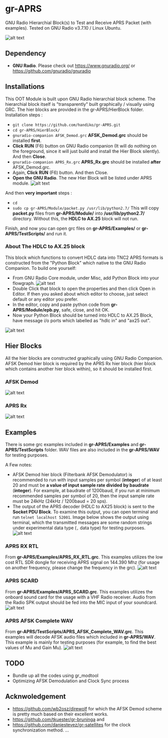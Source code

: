 # gr-APRS
GNU Radio Hierarchial Block(s) to Test and Receive APRS Packet (with examples). Tested on GNU Radio v3.7.10 / Linux Ubuntu.

![alt text](https://github.com/handiko/gr-APRS/blob/master/Pic/gnuradio_logo.svg)

## Dependency
* **GNU Radio**. Please check out https://www.gnuradio.org/ or https://github.com/gnuradio/gnuradio

## Installations
This OOT Module is built upon GNU Radio hierarchial block scheme. The hierarchial block itself is "transparently" built graphically / visually using GRC. The hier blocks are provided in the gr-APRS/HierBlock folder.
Installation steps :
* `git clone https://github.com/handiko/gr-APRS.git`
* `cd gr-APRS/HierBlock/`
* `gnuradio-companion AFSK_Demod.grc` **AFSK_Demod.grc** should be installed **first**.
* **Click RUN** (F6) button on GNU Radio companion (It will do nothing on the foreground, since it will just build and install the Hier Block silently). And then **Close**.
* `gnuradio-companion APRS_Rx.grc` **APRS_Rx.grc** should be installed **after** AFSK_Demod.grc.
* Again, **Click RUN** (F6) button. And then Close.
* **Open the GNU Radio**. The new Hier Block will be listed under APRS module.
![alt text](https://github.com/handiko/gr-APRS/blob/master/Pic/successful_installation.png)

And then **very important** steps :
* `cd`
* `sudo cp gr-APRS/Module/packet.py /usr/lib/python2.7/` This will copy **packet.py** files from **gr-APRS/Module/** into **/usr/lib/python2.7/** directory. Without this, the **HDLC to AX.25** block will not run.

Finish, and now you can open grc files on **gr-APRS/Examples/** or **gr-APRS/TestScripts/** and run it.

### About The HDLC to AX.25 block
This block which functions to convert HDLC data into TNC2 APRS formats is constructed from the "Python Block" which native to the GNU Radio Companion. To build one yourself:
* From GNU Radio Core module, under Misc, add Python Block into your flowgraph.
![alt text](https://github.com/handiko/gr-APRS/blob/master/Pic/embedded_python_block.png)
* Double Click that block to open the properties and then click Open in Editor. If then you asked about which editor to choose, just select default or any editor you prefer.
* In the editor, copy and paste python code from **gr-APRS/Module/epb.py**, safe, close, and hit OK.
* Now your Python Block should be turned into HDLC to AX.25 Block, have message i/o ports which labelled as "hdlc in" and "ax25 out".

![alt text](https://github.com/handiko/gr-APRS/blob/master/Pic/hdlc_to_ax25_block.png)

## Hier Blocks
All the hier blocks are constructed graphically using GNU Radio Companion. AFSK Demod hier block is required by the APRS Rx hier block (hier block which contains another hier block within), so it should be installed first.

### AFSK Demod
![alt text](https://github.com/handiko/gr-APRS/blob/master/Pic/AFSK_Demod.grc.png)

### APRS Rx
![alt text](https://github.com/handiko/gr-APRS/blob/master/Pic/APRS_Rx.grc.png)

## Examples
There is some grc examples included in **gr-APRS/Examples** and **gr-APRS/TestScripts** folder. WAV files are also included in the **gr-APRS/WAV** for testing purposes.

A Few notes:
* AFSK Demod hier block (Filterbank AFSK Demodulator) is recommended to run with input samples per symbol (**integer**) of at least 20 and must be **a value of input sample rate divided by baudrate** (**integer**). For example, at baudrate of 1200baud, if you run at minimum recommended samples per symbol of 20, then the input sample rate must be 24kHz (24kHz / 1200baud = 20 sps).
* The output of the APRS decoder (HDLC to AX25 block) is sent to the **Socket PDU Block**. To examine this output, you can open terminal and run `telnet localhost 52001`. Image below shows the output using terminal, which the transmitted messages are some random strings under experimental data type (`,` data type) for testing purposes.
![alt text](https://github.com/handiko/gr-APRS/blob/master/Pic/aprs_output.png)

### APRS RX RTL
From **gr-APRS/Examples/APRS_RX_RTL.grc**. This examples utilizes the low cost RTL SDR dongle for receiving APRS signal on 144.390 Mhz (for usage on another frequency, please change the frequency in the grc).
![alt text](https://github.com/handiko/gr-APRS/blob/master/Pic/APRS_RX_RTL.grc.png)

### APRS SCARD
From **gr-APRS/Examples/APRS_SCARD.grc**. This examples utilizes the onboard sound card for the usage with a VHF Radio receiver. Audio from the Radio SPK output should be fed into the MIC input of your soundcard.
![alt text](https://github.com/handiko/gr-APRS/blob/master/Pic/APRS_SCARD.grc.png)

### APRS AFSK Complete WAV
From **gr-APRS/TestScripts/APRS_AFSK_Complete_WAV.grc**. This examples will decode AFSK audio files which included in **gr-APRS/WAV**. This example is mainly for testing purposes (for example, to find the best values of Mu and Gain Mu).
![alt text](https://github.com/handiko/gr-APRS/blob/master/Pic/APRS_AFSK_Complete_WAV.grc.png)

## TODO
* Bundle up all the codes using gr_modtool
* Optimizing AFSK Demodulation and Clock Sync process

## Acknwoledgement
* https://github.com/wb2osz/direwolf for which the AFSK Demod scheme is pretty much based on their excellent works.
* https://github.com/tkuester/gr-bruninga and
* https://github.com/daniestevez/gr-satellites for the clock synchronization method.
...
